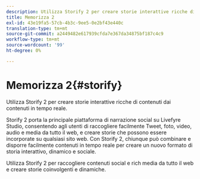 ```yaml
---
description: Utilizza Storify 2 per creare storie interattive ricche di contenuti dai contenuti in tempo reale.
title: Memorizza 2
exl-id: 43e19fa5-57cb-4b3c-9ee5-0e2bf43e440c
translation-type: tm+mt
source-git-commit: a2449482e617939cfda7e367da34875bf187c4c9
workflow-type: tm+mt
source-wordcount: '99'
ht-degree: 0%

---
```


# Memorizza 2{#storify}

Utilizza Storify 2 per creare storie interattive ricche di contenuti dai contenuti in tempo reale.

Storify 2 porta la principale piattaforma di narrazione social su Livefyre Studio, consentendo agli utenti di raccogliere facilmente Tweet, foto, video, audio e media da tutto il web, e creare storie che possono essere incorporate su qualsiasi sito web. Con Storify 2, chiunque può combinare e disporre facilmente contenuti in tempo reale per creare un nuovo formato di storia interattivo, dinamico e sociale.

Utilizza Storify 2 per raccogliere contenuti social e rich media da tutto il web e creare storie coinvolgenti e dinamiche.
